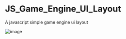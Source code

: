 # JS_Game_Engine_UI_Layout
A javascript simple game engine ui layout

![image](https://user-images.githubusercontent.com/11281480/152271734-77628064-eff4-4b03-b057-60df0f1fe606.png)
